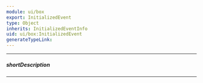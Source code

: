 ```yaml
---
module: ui/box
export: InitializedEvent
type: Object
inherits: InitializedEventInfo
uid: ui/box:InitializedEvent
generateTypeLink: 
---
```

---
##### shortDescription
<!-- Description goes here -->

---
<!-- Description goes here -->